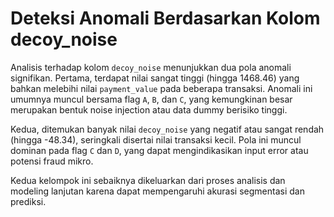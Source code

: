 # Deteksi Anomali Berdasarkan Kolom decoy_noise

Analisis terhadap kolom `decoy_noise` menunjukkan dua pola anomali signifikan. Pertama, terdapat nilai sangat tinggi (hingga 1468.46) yang bahkan melebihi nilai `payment_value` pada beberapa transaksi. Anomali ini umumnya muncul bersama flag `A`, `B`, dan `C`, yang kemungkinan besar merupakan bentuk noise injection atau data dummy berisiko tinggi.

Kedua, ditemukan banyak nilai `decoy_noise` yang negatif atau sangat rendah (hingga -48.34), seringkali disertai nilai transaksi kecil. Pola ini muncul dominan pada flag `C` dan `D`, yang dapat mengindikasikan input error atau potensi fraud mikro.

Kedua kelompok ini sebaiknya dikeluarkan dari proses analisis dan modeling lanjutan karena dapat mempengaruhi akurasi segmentasi dan prediksi.
